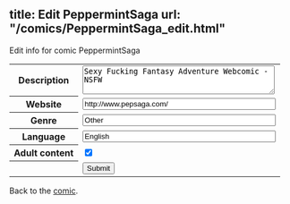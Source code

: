 title: Edit PeppermintSaga
url: "/comics/PeppermintSaga_edit.html"
---
Edit info for comic PeppermintSaga

<form name="comic" action="http://gaepostmail.appspot.com/comic/" method="post">
<table class="comicinfo">
<tr>
<th>Description</th><td><textarea name="description" cols="40" rows="3">Sexy Fucking Fantasy Adventure Webcomic - NSFW</textarea></td>
</tr>
<tr>
<th>Website</th><td><input type="text" name="url" value="http://www.pepsaga.com/" size="40"/></td>
</tr>
<tr>
<th>Genre</th><td><input type="text" name="genre" value="Other" size="40"/></td>
</tr>
<tr>
<th>Language</th><td><input type="text" name="language" value="English" size="40"/></td>
</tr>
<tr>
<th>Adult content</th><td><input type="checkbox" name="adult" value="adult" checked="checked"/></td>
</tr>
<tr>
<th></th><td>
<input type="hidden" name="comic" value="PeppermintSaga" />
<input type="submit" name="submit" value="Submit" />
</td>
</tr>
</table>
</form>

Back to the [comic](PeppermintSaga.html).
